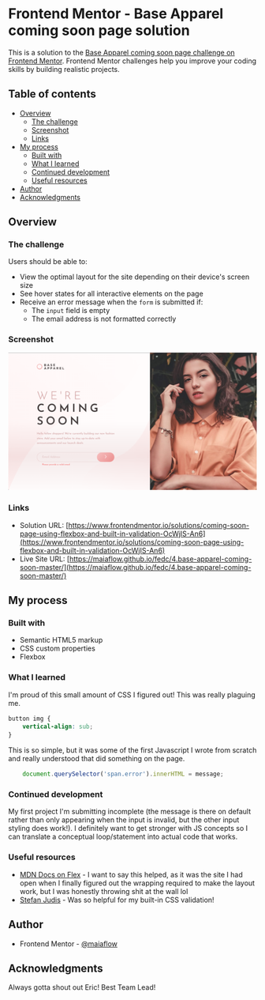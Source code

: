 # Frontend Mentor - Base Apparel coming soon page solution

This is a solution to the [Base Apparel coming soon page challenge on Frontend Mentor](https://www.frontendmentor.io/challenges/base-apparel-coming-soon-page-5d46b47f8db8a7063f9331a0). Frontend Mentor challenges help you improve your coding skills by building realistic projects. 

## Table of contents

- [Overview](#overview)
  - [The challenge](#the-challenge)
  - [Screenshot](#screenshot)
  - [Links](#links)
- [My process](#my-process)
  - [Built with](#built-with)
  - [What I learned](#what-i-learned)
  - [Continued development](#continued-development)
  - [Useful resources](#useful-resources)
- [Author](#author)
- [Acknowledgments](#acknowledgments)

## Overview

### The challenge

Users should be able to:

- View the optimal layout for the site depending on their device's screen size
- See hover states for all interactive elements on the page
- Receive an error message when the `form` is submitted if:
  - The `input` field is empty
  - The email address is not formatted correctly

### Screenshot

![screenshot](./screenshot.png)

### Links

- Solution URL: [https://www.frontendmentor.io/solutions/coming-soon-page-using-flexbox-and-built-in-validation-OcWjIS-An6](https://www.frontendmentor.io/solutions/coming-soon-page-using-flexbox-and-built-in-validation-OcWjIS-An6)
- Live Site URL: [https://maiaflow.github.io/fedc/4.base-apparel-coming-soon-master/](https://maiaflow.github.io/fedc/4.base-apparel-coming-soon-master/)

## My process

### Built with

- Semantic HTML5 markup
- CSS custom properties
- Flexbox

### What I learned

I'm proud of this small amount of CSS I figured out! This was really plaguing me.

```css
button img {
    vertical-align: sub;
}
```

This is so simple, but it was some of the first Javascript I wrote from scratch and really understood that did something on the page.

```js
    document.querySelector('span.error').innerHTML = message;
```


### Continued development

My first project I'm submitting incomplete (the message is there on default rather than only appearing when the input is invalid, but the other input styling does work!). I definitely want to get stronger with JS concepts so I can translate a conceptual loop/statement into actual code that works.

### Useful resources

- [MDN Docs on Flex](https://developer.mozilla.org/en-US/docs/Web/CSS/CSS_Flexible_Box_Layout/Mastering_Wrapping_of_Flex_Items) - I want to say this helped, as it was the site I had open when I finally figured out the wrapping required to make the layout work, but I was honestly throwing shit at the wall lol
- [Stefan Judis](https://www.stefanjudis.com/notes/target-non-empty-but-invalid-input-element-with-css/) - Was so helpful for my built-in CSS validation!

## Author

- Frontend Mentor - [@maiaflow](https://www.frontendmentor.io/profile/maiaflow)

## Acknowledgments

Always gotta shout out Eric! Best Team Lead!